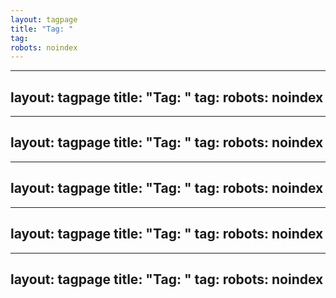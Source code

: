 ```yaml
---
layout: tagpage
title: "Tag: "
tag: 
robots: noindex
---
```

---
layout: tagpage
title: "Tag: "
tag: 
robots: noindex
---
---
layout: tagpage
title: "Tag: "
tag: 
robots: noindex
---
---
layout: tagpage
title: "Tag: "
tag: 
robots: noindex
---
---
layout: tagpage
title: "Tag: "
tag: 
robots: noindex
---
---
layout: tagpage
title: "Tag: "
tag: 
robots: noindex
---
